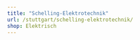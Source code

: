 ```yaml
---
title: "Schelling-Elektrotechnik"
url: /stuttgart/schelling-elektrotechnik/
shop: Elektrisch
---
```


